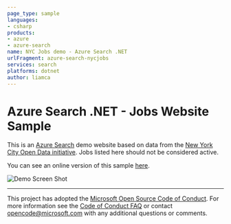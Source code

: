```yaml
---
page_type: sample
languages:
- csharp
products:
- azure
- azure-search
name: NYC Jobs demo - Azure Search .NET
urlFragment: azure-search-nycjobs
services: search
platforms: dotnet
author: liamca
---
```


# Azure Search .NET - Jobs Website Sample

This is an <a href="http://azure.microsoft.com/en-us/services/search/">Azure Search</a> demo website based on data from the <a href="https://nycopendata.socrata.com/">New York City Open Data initiative</a>.  Jobs listed here should not be considered active.

You can see an online version of this sample [here](http://azjobsdemo.azurewebsites.net/).

![Demo Screen Shot](https://raw.githubusercontent.com/Azure-Samples/search-dotnet-asp-net-mvc-jobs/master/azure_search_jobs_demo.png?token=ADRiDX3CZ28iz93_t27YIkSQ5KUvAkVCks5WDA2pwA%3D%3D)

---

This project has adopted the [Microsoft Open Source Code of Conduct](https://opensource.microsoft.com/codeofconduct/). For more information see the [Code of Conduct FAQ](https://opensource.microsoft.com/codeofconduct/faq/) or contact [opencode@microsoft.com](mailto:opencode@microsoft.com) with any additional questions or comments.